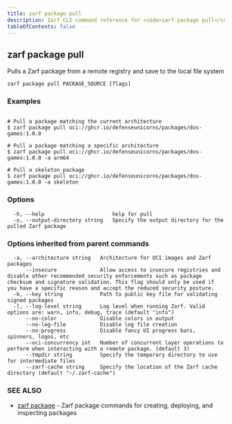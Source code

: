```yaml
---
title: zarf package pull
description: Zarf CLI command reference for <code>zarf package pull</code>.
tableOfContents: false
---
```


<!-- Page generated by Zarf; DO NOT EDIT -->

## zarf package pull

Pulls a Zarf package from a remote registry and save to the local file system

```
zarf package pull PACKAGE_SOURCE [flags]
```

### Examples

```

# Pull a package matching the current architecture
$ zarf package pull oci://ghcr.io/defenseunicorns/packages/dos-games:1.0.0

# Pull a package matching a specific architecture
$ zarf package pull oci://ghcr.io/defenseunicorns/packages/dos-games:1.0.0 -a arm64

# Pull a skeleton package
$ zarf package pull oci://ghcr.io/defenseunicorns/packages/dos-games:1.0.0 -a skeleton
```

### Options

```
  -h, --help                      help for pull
  -o, --output-directory string   Specify the output directory for the pulled Zarf package
```

### Options inherited from parent commands

```
  -a, --architecture string   Architecture for OCI images and Zarf packages
      --insecure              Allow access to insecure registries and disable other recommended security enforcements such as package checksum and signature validation. This flag should only be used if you have a specific reason and accept the reduced security posture.
  -k, --key string            Path to public key file for validating signed packages
  -l, --log-level string      Log level when running Zarf. Valid options are: warn, info, debug, trace (default "info")
      --no-color              Disable colors in output
      --no-log-file           Disable log file creation
      --no-progress           Disable fancy UI progress bars, spinners, logos, etc
      --oci-concurrency int   Number of concurrent layer operations to perform when interacting with a remote package. (default 3)
      --tmpdir string         Specify the temporary directory to use for intermediate files
      --zarf-cache string     Specify the location of the Zarf cache directory (default "~/.zarf-cache")
```

### SEE ALSO

* [zarf package](/commands/zarf_package/)	 - Zarf package commands for creating, deploying, and inspecting packages

